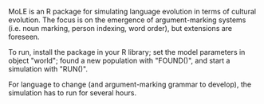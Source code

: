 MoLE is an R package for simulating language evolution in terms of cultural evolution. The focus is on the emergence of argument-marking systems (i.e. noun marking, person indexing, word order), but extensions are foreseen.

To run, 
install the package in your R library;
set the model parameters in object "world";
found a new population with "FOUND()", and
start a simulation with "RUN()".

For language to change (and argument-marking grammar to develop), the simulation has to run for several hours.
